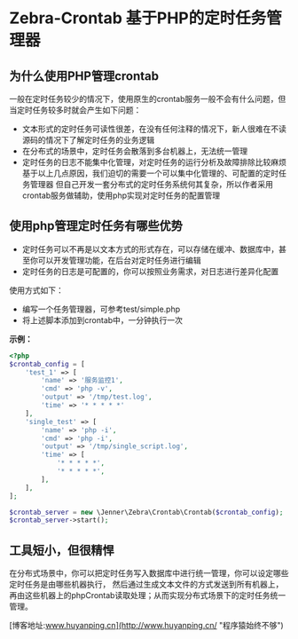Zebra-Crontab 基于PHP的定时任务管理器
=============
为什么使用PHP管理crontab
------------
一般在定时任务较少的情况下，使用原生的crontab服务一般不会有什么问题，但当定时任务较多时就会产生如下问题：
+ 文本形式的定时任务可读性很差，在没有任何注释的情况下，新人很难在不读源码的情况下了解定时任务的业务逻辑
+ 在分布式的场景中，定时任务会散落到多台机器上，无法统一管理
+ 定时任务的日志不能集中化管理，对定时任务的运行分析及故障排除比较麻烦
基于以上几点原因，我们迫切的需要一个可以集中化管理的、可配置的定时任务管理器
但自己开发一套分布式的定时任务系统何其复杂，所以作者采用crontab服务做辅助，使用php实现对定时任务的配置管理

使用php管理定时任务有哪些优势
-----------
+ 定时任务可以不再是以文本方式的形式存在，可以存储在缓冲、数据库中，甚至你可以开发管理功能，在后台对定时任务进行编辑
+ 定时任务的日志是可配置的，你可以按照业务需求，对日志进行差异化配置

使用方式如下：
+ 编写一个任务管理器，可参考test/simple.php
+ 将上述脚本添加到crontab中，一分钟执行一次


**示例：**
```php
<?php
$crontab_config = [
    'test_1' => [
        'name' => '服务监控1',
        'cmd' => 'php -v',
        'output' => '/tmp/test.log',
        'time' => '* * * * *'
    ],
    'single_test' => [
        'name' => 'php -i',
        'cmd' => 'php -i',
        'output' => '/tmp/single_script.log',
        'time' => [
            '* * * * *',
            '* * * * *',
        ],
    ],
];

$crontab_server = new \Jenner\Zebra\Crontab\Crontab($crontab_config);
$crontab_server->start();
```

工具短小，但很精悍
-----------
在分布式场景中，你可以把定时任务写入数据库中进行统一管理，你可以设定哪些定时任务是由哪些机器执行，
然后通过生成文本文件的方式发送到所有机器上，再由这些机器上的phpCrontab读取处理；从而实现分布式场景下的定时任务统一管理。


[博客地址:www.huyanping.cn](http://www.huyanping.cn/ "程序猿始终不够")



